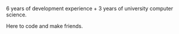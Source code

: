 6 years of development experience + 3 years of university computer science.

Here to code and make friends.
